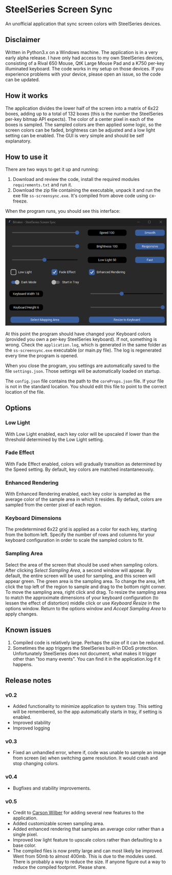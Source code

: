 # SteelSeries Screen Sync

An unofficial application that sync screen colors with SteelSeries devices.

## Disclaimer

Written in Python3.x on a Windows machine. The application is in a very early alpha release. I have only had access to my own SteelSeries devices, consisting of a Rival 650 Mouse, QtK Large Mouse Pad and a K750 per-key illuminated keyboard. The code works in my setup on those devices. If you experience problems with your device, please open an issue, so the code can be updated.

## How it works

The application divides the lower half of the screen into a matrix of 6x22 boxes, adding up to a total of 132 boxes (this is the number the SteelSeries per-key bitmap API expects). The color of a center pixel in each of the boxes is sampled.
The sampled colors are then applied some logic, so the screen colors can be faded, brightness can be adjusted and a low light setting can be enabled.
The GUI is very simple and should be self explanatory.

## How to use it

There are two ways to get it up and running:
1. Download and review the code, install the required modules `requirements.txt` and run it.
2. Download the zip file containing the executable, unpack it and run the exe file `ss-screensync.exe`. It's compiled from above code using cx-freeze.

When the program runs, you should see this interface:

![GUI Example](gui.png)

At this point the program should have changed your Keyboard colors (provided you own a per-key SteelSeries keyboard). If not, something is wrong.
Check the `application.log`, which is generated in the same folder as the `ss-screensync.exe` executable (or main.py file). The log is regenerated every time the program is opened.

When you close the program, you settings are automatically saved to the file `settings.json`. Those settings will be automatically loaded on startup.

The `config.json` file contains the path to the `coreProps.json` file. If your file is not in the standard location. You should edit this file to point to the correct location of the file.

## Options

### **Low Light**

With Low Light enabled, each key color will be upscaled if lower than the threshold determined by the Low Light setting.

### **Fade Effect**

With Fade Effect enabled, colors will gradually transition as determined by the Speed setting. By default, key colors are matched instantaneously.
### **Enhanced Rendering**

With Enhanced Rendering enabled, each key color is sampled as the average color of the sample area in which it resides. By default, colors are sampled from the center pixel of each region.

### **Keyboard Dimensions**

The predetermined 6x22 grid is applied as a color for each key, starting from the bottom left. Specify the number of rows and columns for your keyboard configuration in order to scale the sampled colors to fit.

### **Sampling Area**

Select the area of the screen that should be used when sampling colors. After clicking *Select Sampling Area*, a second window will appear. By default, the entire screen will be used for sampling, and this screen will appear green. The green area is the sampling area. To change the area, left click the top left of the region to sample and drag to the bottom right corner. To move the sampling area, right click and drag. To resize the sampling area to match the approximate dimensions of your keyboard configuration (to lessen the effect of distortion) middle click or use *Keyboard Resize* in the options window. Return to the options window and *Accept Sampling Area* to apply changes.

## Known issues
1. Compiled code is relatively large. Perhaps the size of it can be reduced.
2. Sometimes the app triggers the SteelSeries built-in DDoS protection. Unfortunately SteelSeries does not document, what makes it trigger other than "too many events". You can find it in the application.log if it happens.

## Release notes
### v0.2
- Added functionality to minimize application to system tray. This setting will be remembered, so the app automatically starts in tray, if setting is enabled.
- Improved stability
- Improved logging

### v0.3
- Fixed an unhandled error, where if, code was unable to sample an image from screen (ie) when switching game resolution. It would crash and stop changing colors.

### v0.4
- Bugfixes and stability improvements.

### v0.5
- Credit to [Carson Wilber](https://github.com/carsonwilber) for adding several new features to the application.
- Added customizable screen sampling area.
- Added enhanced rendering that samples an average color rather than a single pixel.
- Improved low light feature to upscale colors rather than defaulting to a base color.
- The compiled files is now pretty large and can most likely be improved. Went from 50mb to almost 400mb. This is due to the modules used. There is probably a way to reduce the size. If anyone figure out a way to reduce the compiled footprint. Please share.
